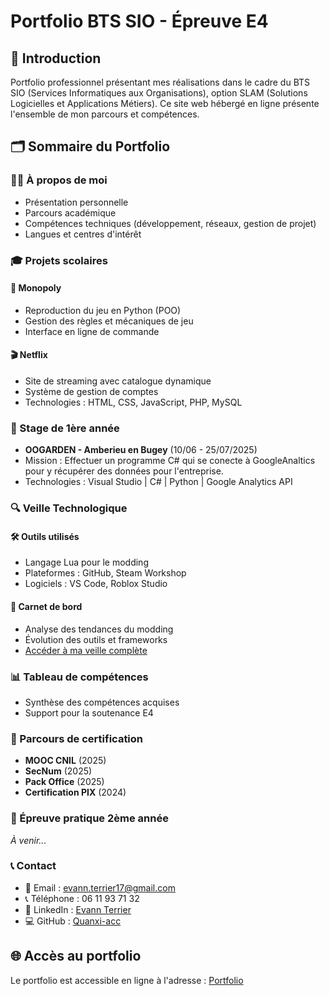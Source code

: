 # Portfolio BTS SIO - Épreuve E4

## 📌 Introduction
Portfolio professionnel présentant mes réalisations dans le cadre du BTS SIO (Services Informatiques aux Organisations), option SLAM (Solutions Logicielles et Applications Métiers). Ce site web hébergé en ligne présente l'ensemble de mon parcours et compétences.

## 🗂 Sommaire du Portfolio

### 👨‍💻 À propos de moi
- Présentation personnelle
- Parcours académique
- Compétences techniques (développement, réseaux, gestion de projet)
- Langues et centres d'intérêt

### 🎓 Projets scolaires
#### 🎲 Monopoly
- Reproduction du jeu en Python (POO)
- Gestion des règles et mécaniques de jeu
- Interface en ligne de commande

#### 🎬 Netflix
- Site de streaming avec catalogue dynamique
- Système de gestion de comptes
- Technologies : HTML, CSS, JavaScript, PHP, MySQL

### 💼 Stage de 1ère année
- **OOGARDEN - Amberieu en Bugey** (10/06 - 25/07/2025)
- Mission : Effectuer un programme C# qui se conecte à GoogleAnaltics pour y récupérer des données pour l'entreprise.
- Technologies : Visual Studio | C# | Python | Google Analytics API

### 🔍 Veille Technologique
#### 🛠 Outils utilisés
- Langage Lua pour le modding
- Plateformes : GitHub, Steam Workshop
- Logiciels : VS Code, Roblox Studio

#### 📓 Carnet de bord
- Analyse des tendances du modding
- Évolution des outils et frameworks
- [Accéder à ma veille complète](https://github.com/Quanxi-acc/VeilleTechnologique.git)

### 📊 Tableau de compétences
- Synthèse des compétences acquises
- Support pour la soutenance E4

### 📜 Parcours de certification
- **MOOC CNIL** (2025)
- **SecNum** (2025)
- **Pack Office** (2025)
- **Certification PIX** (2024)

### 🚧 Épreuve pratique 2ème année
*À venir...*

### 📞 Contact
- 📧 Email : [evann.terrier17@gmail.com](mailto:evann.terrier17@gmail.com)
- 📞 Téléphone : 06 11 93 71 32
- 💼 LinkedIn : [Evann Terrier](https://www.linkedin.com/in/evann-terrier-63a439350)
- 💻 GitHub : [Quanxi-acc](https://github.com/Quanxi-acc)

## 🌐 Accès au portfolio
Le portfolio est accessible en ligne à l'adresse : [Portfolio](https://quanxi-acc.github.io/Portfolio-E4/)
